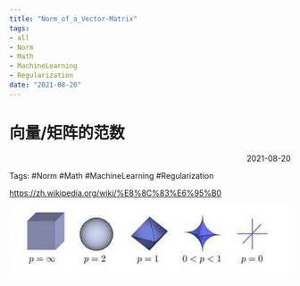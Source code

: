 ```yaml
---
title: "Norm_of_a_Vector-Matrix"
tags:
- all
- Norm
- Math
- MachineLearning
- Regularization
date: "2021-08-20"
---
```

# 向量/矩阵的范数

<div align="right"> 2021-08-20</div>

Tags: #Norm #Math #MachineLearning #Regularization

https://zh.wikipedia.org/wiki/%E8%8C%83%E6%95%B0

![](notes/2021/2021.7/assets/img_2022-10-15-4.png)

